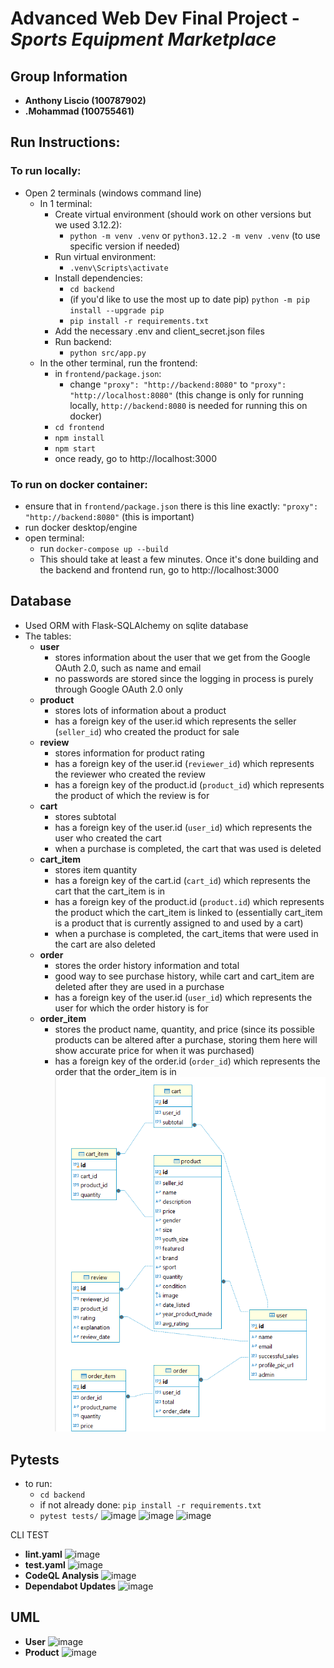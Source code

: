 # Advanced Web Dev Final Project - *Sports Equipment Marketplace*


## Group Information
- **Anthony Liscio (100787902)**
- **.Mohammad (100755461)**


## Run Instructions:
### To run locally:
- Open 2 terminals (windows command line)
  - In 1 terminal:
    - Create virtual environment (should work on other versions but we used 3.12.2):
      - `python -m venv .venv` or `python3.12.2 -m venv .venv` (to use specific version if needed)
    - Run virtual environment:
      - `.venv\Scripts\activate`
    - Install dependencies:
      - `cd backend`
      - (if you'd like to use the most up to date pip) `python -m pip install --upgrade pip`
      - `pip install -r requirements.txt`
    - Add the necessary .env and client_secret.json files
    - Run backend:
      - `python src/app.py`
  - In the other terminal, run the frontend:
    - in `frontend/package.json`:
      - change `"proxy": "http://backend:8080"` to `"proxy": "http://localhost:8080"` (this change is only for running locally, `http://backend:8080` is needed for running this on docker)
    - `cd frontend`
    - `npm install`
    - `npm start`
    - once ready, go to http://localhost:3000

### To run on docker container:
- ensure that in `frontend/package.json` there is this line exactly: `"proxy": "http://backend:8080"` (this is important)
- run docker desktop/engine
- open terminal:
  - run `docker-compose up --build` 
  - This should take at least a few minutes.  Once it's done building and the backend and frontend run, go to http://localhost:3000

## Database
- Used ORM with Flask-SQLAlchemy on sqlite database
- The tables:
  - **user**
    - stores information about the user that we get from the Google OAuth 2.0, such as name and email
    - no passwords are stored since the logging in process is purely through Google OAuth 2.0 only
  - **product**
    - stores lots of information about a product
    - has a foreign key of the user.id which represents the seller (`seller_id`) who created the product for sale
  - **review**
    - stores information for product rating
    - has a foreign key of the user.id (`reviewer_id`) which represents the reviewer who created the review
    - has a foreign key of the product.id (`product_id`) which represents the product of which the review is for
  - **cart**
    - stores subtotal
    - has a foreign key of the user.id (`user_id`) which represents the user who created the cart
    - when a purchase is completed, the cart that was used is deleted
  - **cart_item**
    - stores item quantity
    - has a foreign key of the cart.id (`cart_id`) which represents the cart that the cart_item is in
    - has a foreign key of the product.id (`product.id`) which represents the product which the cart_item is linked to (essentially cart_item is a product that is currently assigned to and used by a cart)
    - when a purchase is completed, the cart_items that were used in the cart are also deleted
  - **order**
    - stores the order history information and total
    - good way to see purchase history, while cart and cart_item are deleted after they are used in a purchase
    - has a foreign key of the user.id (`user_id`) which represents the user for which the order history is for
  - **order_item**
    - stores the product name, quantity, and price (since its possible products can be altered after a purchase, storing them here will show accurate price for when it was purchased)
    - has a foreign key of the order.id (`order_id`) which represents the order that the order_item is in
![database diagram](assets/db_diagram.png)

## Pytests
- to run:
  - `cd backend`
  - if not already done: `pip install -r requirements.txt`
  - `pytest tests/`
![image](https://github.com/user-attachments/assets/cb9b8fc2-c2cd-40bf-a797-bdc85a470f5c)
![image](https://github.com/user-attachments/assets/397b561c-915f-473d-8e98-92695f79c685)
![image](https://github.com/user-attachments/assets/b91dde46-c64c-4e02-82ab-102e9afd9f7d)

CLI TEST
- **lint.yaml**
![image](https://github.com/user-attachments/assets/7abde393-7166-45f9-a3ef-ee49dc71f941)
- **test.yaml**
![image](https://github.com/user-attachments/assets/50bf2025-266d-4a38-acf8-d16bb1d33a86)
- **CodeQL Analysis**
![image](https://github.com/user-attachments/assets/00faa6bd-9908-4bab-9248-d130447c079e)
- **Dependabot Updates**
![image](https://github.com/user-attachments/assets/bf0a36e9-4c2e-4238-b15b-fe050883d548)
## UML
- **User**
![image](https://github.com/user-attachments/assets/3ac21907-86d4-4761-8f2e-dbf2b35e012e)
- **Product**
![image](https://github.com/user-attachments/assets/c9f3f068-7f54-46eb-b38b-4a067933a825)






